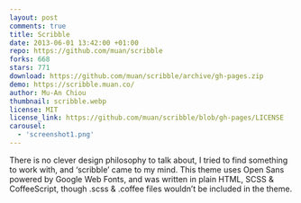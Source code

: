 ```yaml
---
layout: post
comments: true
title: Scribble
date: 2013-06-01 13:42:00 +01:00
repo: https://github.com/muan/scribble
forks: 668
stars: 771
download: https://github.com/muan/scribble/archive/gh-pages.zip
demo: https://scribble.muan.co/
author: Mu-An Chiou
thumbnail: scribble.webp
license: MIT
license_link: https://github.com/muan/scribble/blob/gh-pages/LICENSE
carousel:
  - 'screenshot1.png'
---
```


There is no clever design philosophy to talk about, I tried to find something to work with, and ‘scribble’ came to my mind. This theme uses Open Sans powered by Google Web Fonts, and was written in plain HTML, SCSS & CoffeeScript, though .scss & .coffee files wouldn’t be included in the theme.
